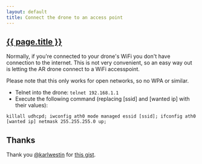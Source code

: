 ```yaml
---
layout: default
title: Connect the drone to an access point
---
```


<h2 id="connect_to_access_point"><a href="#connect_to_access_point">{{ page.title }}</a></h2>

Normally, if you're connected to your drone's WiFi you don't have connection to
the internet. This is not very convenient, so an easy way out is letting the AR drone
connect to a WiFi accesspoint.

Please note that this only works for open networks, so no WPA or similar.

* Telnet into the drone: `telnet 192.168.1.1`
* Execute the following command (replacing [ssid] and [wanted ip] with their values):

`killall udhcpd; iwconfig ath0 mode managed essid [ssid]; ifconfig ath0 [wanted ip] netmask 255.255.255.0 up;`

## Thanks

Thank you [@karlwestin](http://twitter.com/karlwestin) for [this gist](https://gist.github.com/karlwestin/4051467).
